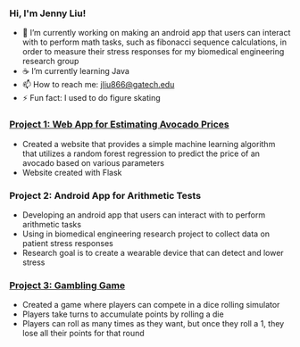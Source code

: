 ### Hi, I'm Jenny Liu!

- 📱 I’m currently working on making an android app that users can interact with to perform math tasks, such as fibonacci sequence calculations, in order to measure their stress responses for my biomedical engineering research group
- ☕ I’m currently learning Java
- 📫 How to reach me: jliu866@gatech.edu
- ⚡ Fun fact: I used to do figure skating

### [Project 1: Web App for Estimating Avocado Prices](https://github.com/jennyliu7/Project-Avocado)
* Created a website that provides a simple machine learning algorithm that utilizes a random forest regression to predict the price of an avocado based on various parameters
* Website created with Flask

### Project 2: Android App for Arithmetic Tests
* Developing an android app that users can interact with to perform arithmetic tasks
* Using in biomedical engineering research project to collect data on patient stress responses
* Research goal is to create a wearable device that can detect and lower stress

### [Project 3: Gambling Game](https://github.com/jennyliu7/Gambling-Game)
* Created a game where players can compete in a dice rolling simulator
* Players take turns to accumulate points by rolling a die
* Players can roll as many times as they want, but once they roll a 1, they lose all their points for that round

